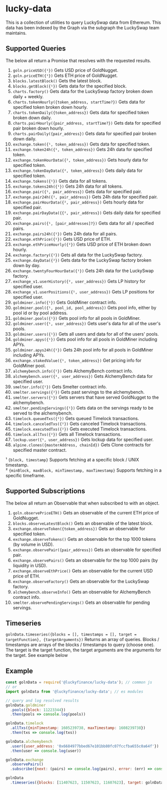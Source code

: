 # lucky-data

This is a collection of utilities to query LuckySwap data from Ethereum. This
data has been indexed by the Graph via the subgraph the LuckySwap team maintains.

## Supported Queries

The below all return a Promise that resolves with the requested results.

1. `goln.priceUSD({¹})` Gets USD price of GoldNugget.
2. `goln.priceETH({¹})` Gets ETH price of GoldNugget.
3. `blocks.latestBlock()` Gets the latest block.
4. `blocks.getBlock({¹})` Gets data for the specified block.
5. `charts.factory()` Gets data for the LuckySwap factory broken down daily + weekly.
6. `charts.tokenHourly({token_address, startTime?})` Gets data for specified token broken down hourly.
7. `charts.tokenDaily({token_address})` Gets data for specified token broken down daily.
8. `charts.pairHourly({pair_address, startTime?})` Gets data for specified pair broken down hourly.
9. `charts.pairDaily({pair_address})` Gets data for specified pair broken down daily.
10. `exchange.token({¹, token_address})` Gets data for specified token.
11. `exchange.token24h({¹, token_address})` Gets 24h data for specified token.
12. `exchange.tokenHourData({², token_address})` Gets hourly data for specified token.
13. `exchange.tokenDayData({², token_address})` Gets daily data for specified token.
14. `exchange.tokens({¹})` Gets data for all tokens.
15. `exchange.tokens24h({¹})` Gets 24h data for all tokens.
16. `exchange.pair({¹, pair_address})` Gets data for specified pair.
17. `exchange.pair24h({¹, pair_address})` Gets 24h data for specified pair.
18. `exchange.pairHourData({², pair_address})` Gets hourly data for specified pair.
19. `exchange.pairDayData({{², pair_address})` Gets daily data for specified pair.
20. `exchange.pairs({¹, [pair_addresses]?})` Gets data for all / specified pairs.
21. `exchange.pairs24h({¹})` Gets 24h data for all pairs.
22. `exchange.ethPrice({¹})` Gets USD price of ETH.
23. `exchange.ethPriceHourly({²})` Gets USD price of ETH broken down hourly.
24. `exchange.factory({¹})` Gets all data for the LuckySwap factory.
25. `exchange.dayData({²})` Gets data for the LuckySwap factory broken down by day.
26. `exchange.twentyFourHourData({¹})` Gets 24h data for the LuckySwap factory.
27. `exchange_v1.userHistory({², user_address})` Gets LP history for specified user.
28. `exchange_v1.userPositions({¹, user_address})` Gets LP positions for specified user.
29. `goldminer.info({¹})` Gets GoldMiner contract info.
30. `goldminer.pool({¹, pool_id, pool_address})` Gets pool info, either by pool id or by pool address.
31. `goldminer.pools({¹})` Gets pool info for all pools in GoldMiner.
32. `goldminer.user({¹, user_address})` Gets user's data for all of the user's pools.
33. `goldminer.users({¹})` Gets all users and data for all of the users' pools.
34. `goldminer.apys({¹})` Gets pool info for all pools in GoldMiner including APYs.
35. `goldminer.apys24h({¹})` Gets 24h pool info for all pools in GoldMiner including APYs.
36. `exchange.stakedValue({¹, token_address})` Get pricing info for GoldMiner pool.
37. `alchemybench.info({¹})` Gets AlchemyBench contract info.
38. `alchemybench.user({¹, user_address})` Gets AlchemyBench data for specified user.
39. `smelter.info({¹})` Gets Smelter contract info.
40. `smelter.servings({²})` Gets past servings to the alchemybench.
41. `smelter.servers({¹})` Gets servers that have served GoldNugget to the alchemybench.
42. `smelter.pendingServings({¹})` Gets data on the servings ready to be served to the alchemybench.
43. `timelock.queuedTxs({²})` Gets queued Timelock transactions.
44. `timelock.canceledTxs({²})` Gets canceled Timelock transactions.
45. `timelock.executedTxs({²})` Gets executed Timelock transactions.
46. `timelock.allTxs({²})` Gets all Timelock transactions.
47. `lockup.user({¹, user_address})` Gets lockup data for specified user.
48. `alpine.clones({masterAddress, chainId})` Gets Clone contracts for specified master contract.

¹ `{block, timestamp}` Supports fetching at a specific block / UNIX timestamp.    
² `{minBlock, maxBlock, minTimestamp, maxTimestamp}` Supports fetching in a specific timeframe.

## Supported Subscriptions
The below all return an Observable that when subscribed to with an object.

1. `goln.observePriceETH()` Gets an observable of the current ETH price of GoldNugget.
2. `blocks.observeLatestBlock()` Gets an observable of the latest block.
3. `exchange.observeToken({token_address})` Gets an observable for specified token.
4. `exchange.observeTokens()` Gets an observable for the top 1000 tokens (by volume in USD).
5. `exchange.observePair({pair_address})` Gets an observable for specified pair.
6. `exchange.observePairs()` Gets an observable for the top 1000 pairs (by liquidity in USD).
7. `exchange.observeEthPrice()` Gets an observable for the current USD price of ETH.
8. `exchange.observeFactory()` Gets an observable for the LuckySwap factory.
9. `alchemybench.observeInfo()` Gets an observable for AlchemyBench contract info.
10. `smelter.observePendingServings()` Gets an observable for pending servings.

## Timeseries

`golnData.timeseries({blocks = [], timestamps = [], target = targetFunction}, {targetArguments})` Returns an array of queries. Blocks / timestamps are arrays of the blocks / timestamps to query (choose one). The target is the target function, the target arguments are the arguments for the target. See example below

## Example

```javascript
const golnData = require('@luckyfinance/lucky-data'); // common js
// or
import golnData from '@luckyfinance/lucky-data'; // es modules

// query and log resolved results
golnData.goldminer
  .pools({block: 11223344})
  .then(pools => console.log(pools))

golnData.timelock
  .allTxs({minTimestamp: 1605239738, maxTimestamp: 1608239738})
  .then(txs => console.log(txs))

golnData.alchemybench
  .user({user_address: '0x6684977bbed67e101bb80fc07fccfba655c0a64f'})
  .then(user => console.log(user))

golnData.exchange
  .observePairs()
  .subscribe({next: (pairs) => console.log(pairs), error: (err) => console.log(err)})

golnData
  .timeseries({blocks: [11407623, 11507623, 11607623], target: golnData.exchange.pair}, {pair_address: "0x795065dCc9f64b5614C407a6EFDC400DA6221FB0"})
```
